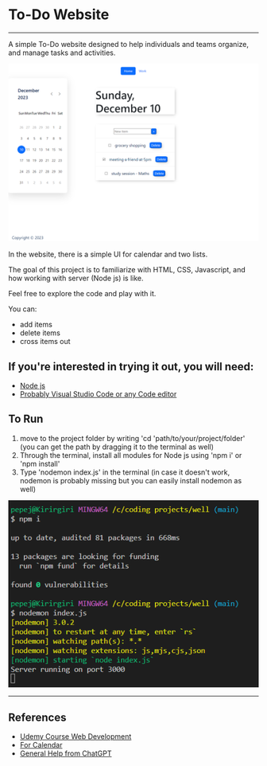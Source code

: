 # To-Do Website
---

A simple To-Do website designed to help individuals and teams organize, and manage tasks and activities.

![Screenshot of the Website](/public/images/ss1.png)

In the website, there is a simple UI for calendar and two lists.

The goal of this project is to familiarize with HTML, CSS, Javascript, and how working with server (Node js) is like. 

Feel free to explore the code and play with it.

You can:
- add items
- delete items
- cross items out

## If you're interested in trying it out, you will need:
- [Node js](https://nodejs.org/en/download)
- [Probably Visual Studio Code or any Code editor](https://code.visualstudio.com)

## To Run
1. move to the project folder by writing 'cd 'path/to/your/project/folder' (you can get the path by dragging it to the terminal as well)
2. Through the terminal, install all modules for Node js using 'npm i' or 'npm install'
3. Type 'nodemon index.js' in the terminal (in case it doesn't work, nodemon is probably missing but you can easily install nodemon as well)

![Screenshot of the terminal to check if it works](/public/images/ss2.png)

---
## References
- [Udemy Course Web Development](https://www.udemy.com/course/the-complete-web-development-bootcamp)
- [For Calendar](https://www.codingnepalweb.com/dynamic-calendar-html-css-javascript/)
- [General Help from ChatGPT](https://chat.openai.com)


